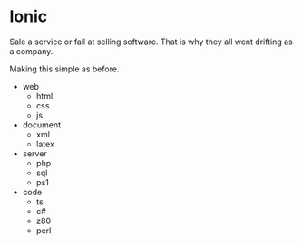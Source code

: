 # Ionic

Sale a service or fail at selling software. That is why they all went drifting as a company.

Making this simple as before.

- web
  - html
  - css
  - js
- document
  - xml
  - latex
- server
  - php
  - sql
  - ps1
- code
  - ts
  - c#
  - z80
  - perl
